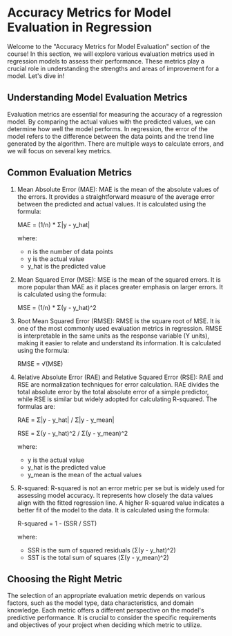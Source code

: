 # Accuracy Metrics for Model Evaluation in Regression

Welcome to the "Accuracy Metrics for Model Evaluation" section of the course! In this section, we will explore various evaluation metrics used in regression models to assess their performance. These metrics play a crucial role in understanding the strengths and areas of improvement for a model. Let's dive in!

## Understanding Model Evaluation Metrics
Evaluation metrics are essential for measuring the accuracy of a regression model. By comparing the actual values with the predicted values, we can determine how well the model performs. In regression, the error of the model refers to the difference between the data points and the trend line generated by the algorithm. There are multiple ways to calculate errors, and we will focus on several key metrics.

## Common Evaluation Metrics
1. Mean Absolute Error (MAE): MAE is the mean of the absolute values of the errors. It provides a straightforward measure of the average error between the predicted and actual values. It is calculated using the formula:

   MAE = (1/n) * Σ|y - y_hat|

   where:
   - n is the number of data points
   - y is the actual value
   - y_hat is the predicted value

2. Mean Squared Error (MSE): MSE is the mean of the squared errors. It is more popular than MAE as it places greater emphasis on larger errors. It is calculated using the formula:

   MSE = (1/n) * Σ(y - y_hat)^2

3. Root Mean Squared Error (RMSE): RMSE is the square root of MSE. It is one of the most commonly used evaluation metrics in regression. RMSE is interpretable in the same units as the response variable (Y units), making it easier to relate and understand its information. It is calculated using the formula:

   RMSE = √(MSE)

4. Relative Absolute Error (RAE) and Relative Squared Error (RSE): RAE and RSE are normalization techniques for error calculation. RAE divides the total absolute error by the total absolute error of a simple predictor, while RSE is similar but widely adopted for calculating R-squared. The formulas are:

   RAE = Σ|y - y_hat| / Σ|y - y_mean|

   RSE = Σ(y - y_hat)^2 / Σ(y - y_mean)^2

   where:
   - y is the actual value
   - y_hat is the predicted value
   - y_mean is the mean of the actual values

5. R-squared: R-squared is not an error metric per se but is widely used for assessing model accuracy. It represents how closely the data values align with the fitted regression line. A higher R-squared value indicates a better fit of the model to the data. It is calculated using the formula:

   R-squared = 1 - (SSR / SST)

   where:
   - SSR is the sum of squared residuals (Σ(y - y_hat)^2)
   - SST is the total sum of squares (Σ(y - y_mean)^2)

## Choosing the Right Metric
The selection of an appropriate evaluation metric depends on various factors, such as the model type, data characteristics, and domain knowledge. Each metric offers a different perspective on the model's predictive performance. It is crucial to consider the specific requirements and objectives of your project when deciding which metric to utilize.